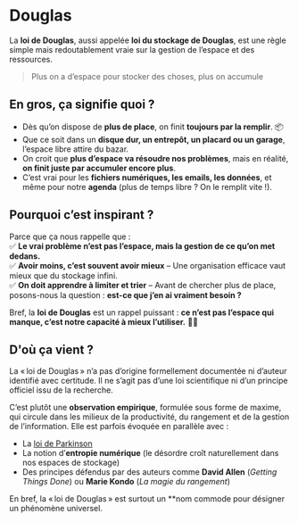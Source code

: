 # Douglas

La **loi de Douglas**, aussi appelée **loi du stockage de Douglas**, est une règle simple mais redoutablement vraie sur la gestion de l’espace et des ressources.  

> Plus on a d’espace pour stocker des choses, plus on accumule

## En gros, ça signifie quoi ?

- Dès qu’on dispose de **plus de place**, on finit **toujours par la remplir**. 📦  
- Que ce soit dans un **disque dur, un entrepôt, un placard ou un garage**, l’espace libre attire du bazar.  
- On croit que **plus d’espace va résoudre nos problèmes**, mais en réalité, **on finit juste par accumuler encore plus**.  
- C’est vrai pour les **fichiers numériques, les emails, les données**, et même pour notre **agenda** (plus de temps libre ? On le remplit vite !).  

## Pourquoi c’est inspirant ?

Parce que ça nous rappelle que :  
✅ **Le vrai problème n’est pas l’espace, mais la gestion de ce qu’on met dedans.**  
✅ **Avoir moins, c’est souvent avoir mieux** – Une organisation efficace vaut mieux que du stockage infini.  
✅ **On doit apprendre à limiter et trier** – Avant de chercher plus de place, posons-nous la question : **est-ce que j’en ai vraiment besoin ?**  

Bref, la **loi de Douglas** est un rappel puissant : **ce n’est pas l’espace qui manque, c’est notre capacité à mieux l’utiliser.** 🎯🚀

## D'où ça vient ?

La « loi de Douglas » n’a pas d’origine formellement documentée ni d’auteur identifié avec certitude. Il ne s’agit pas d’une loi scientifique ni d’un principe officiel issu de la recherche.

C’est plutôt une **observation empirique**, formulée sous forme de maxime, qui circule dans les milieux de la productivité, du rangement et de la gestion de l’information. Elle est parfois évoquée en parallèle avec :

- La [loi de Parkinson](./parkinson.md)
- La notion d’**entropie numérique** (le désordre croît naturellement dans nos espaces de stockage)
- Des principes défendus par des auteurs comme **David Allen** (*Getting Things Done*) ou **Marie Kondo** (*La magie du rangement*)

En bref, la « loi de Douglas » est surtout un **nom commode pour désigner un phénomène universel.
